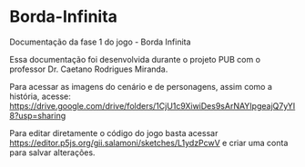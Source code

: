 # Borda-Infinita
Documentação da fase 1 do jogo - Borda Infinita

Essa documentação foi desenvolvida durante o projeto PUB com o professor Dr. Caetano Rodrigues Miranda. 

Para acessar as imagens do cenário e de personagens, assim como a história, acesse: https://drive.google.com/drive/folders/1CjU1c9XiwiDes9sArNAYIpgeajQ7yYI8?usp=sharing

Para editar diretamente o código do jogo basta acessar https://editor.p5js.org/gii.salamoni/sketches/L1ydzPcwV e criar uma conta para salvar alterações. 
